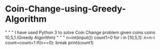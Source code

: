 # Coin-Change-using-Greedy-Algorithm
" " "
I have used Python 3 to solve Coin Change problem given coins coins 10,5,1.(Greedy Algorithm)
" " "
n=int(input())
count1=0
for i in [10,5,1]:
    n=n-i
		count=count+1
		if(n==0):
		    break
print(count1)
